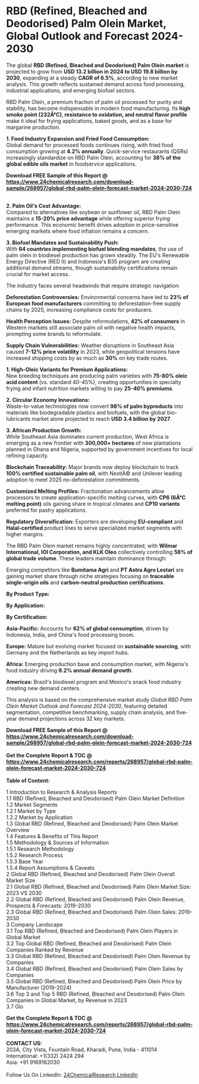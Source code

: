 <h1>RBD (Refined, Bleached and Deodorised) Palm Olein Market, Global Outlook and Forecast 2024-2030</h1><p>The global <strong>RBD (Refined, Bleached and Deodorised) Palm Olein market</strong> is projected to grow from <strong>USD 13.2 billion in 2024 to USD 19.8 billion by 2030</strong>, expanding at a steady <strong>CAGR of 6.5%</strong>, according to new market analysis. This growth reflects sustained demand across food processing, industrial applications, and emerging biofuel sectors.</p><p>RBD Palm Olein, a premium fraction of palm oil processed for purity and stability, has become indispensable in modern food manufacturing. Its <strong>high smoke point (232Â°C), resistance to oxidation, and neutral flavor profile</strong> make it ideal for frying applications, baked goods, and as a base for margarine production.</p><p><strong>1. Food Industry Expansion and Fried Food Consumption:</strong><br>
Global demand for processed foods continues rising, with fried food consumption growing at <strong>4.2% annually</strong>. Quick-service restaurants (QSRs) increasingly standardize on RBD Palm Olein, accounting for <strong>38% of the global edible oils market</strong> in foodservice applications.</p><div><b>Download FREE Sample of this Report @ 
            <a href="https://www.24chemicalresearch.com/download-sample/268957/global-rbd-palm-olein-forecast-market-2024-2030-724">
            https://www.24chemicalresearch.com/download-sample/268957/global-rbd-palm-olein-forecast-market-2024-2030-724</a></b></div><br><p><strong>2. Palm Oil's Cost Advantage:</strong><br>
Compared to alternatives like soybean or sunflower oil, RBD Palm Olein maintains a <strong>15-20% price advantage</strong> while offering superior frying performance. This economic benefit drives adoption in price-sensitive emerging markets where food inflation remains a concern.</p><p><strong>3. Biofuel Mandates and Sustainability Push:</strong><br>
With <strong>64 countries implementing biofuel blending mandates</strong>, the use of palm olein in biodiesel production has grown steadily. The EU's Renewable Energy Directive (RED II) and Indonesia's B35 program are creating additional demand streams, though sustainability certifications remain crucial for market access.</p><p>The industry faces several headwinds that require strategic navigation:</p><p><strong>Deforestation Controversies:</strong> Environmental concerns have led to <strong>23% of European food manufacturers</strong> committing to deforestation-free supply chains by 2025, increasing compliance costs for producers.</p><p><strong>Health Perception Issues:</strong> Despite reformulations, <strong>42% of consumers</strong> in Western markets still associate palm oil with negative health impacts, prompting some brands to reformulate.</p><p><strong>Supply Chain Vulnerabilities:</strong> Weather disruptions in Southeast Asia caused <strong>7-12% price volatility</strong> in 2023, while geopolitical tensions have increased shipping costs by as much as <strong>30%</strong> on key trade routes.</p><p><strong>1. High-Oleic Variants for Premium Applications:</strong><br>
New breeding techniques are producing palm varieties with <strong>75-80% oleic acid content</strong> (vs. standard 40-45%), creating opportunities in specialty frying and infant nutrition markets willing to pay <strong>25-40% premiums</strong>.</p><p><strong>2. Circular Economy Innovations:</strong><br>
Waste-to-value technologies now convert <strong>98% of palm byproducts</strong> into materials like biodegradable plastics and biofuels, with the global bio-lubricants market alone projected to reach <strong>USD 3.4 billion by 2027</strong>.</p><p><strong>3. African Production Growth:</strong><br>
While Southeast Asia dominates current production, West Africa is emerging as a new frontier with <strong>300,000+ hectares</strong> of new plantations planned in Ghana and Nigeria, supported by government incentives for local refining capacity.</p><p><strong>Blockchain Traceability:</strong> Major brands now deploy blockchain to track <strong>100% certified sustainable palm oil</strong>, with NestlÃ© and Unilever leading adoption to meet 2025 no-deforestation commitments.</p><p><strong>Customized Melting Profiles:</strong> Fractionation advancements allow processors to create application-specific melting curves, with <strong>CP6 (6Â°C melting point)</strong> oils gaining share in tropical climates and <strong>CP10 variants</strong> preferred for pastry applications.</p><p><strong>Regulatory Diversification:</strong> Exporters are developing <strong>EU-compliant</strong> and <strong>Halal-certified</strong> product lines to serve specialized market segments with higher margins.</p><p>The RBD Palm Olein market remains highly concentrated, with <strong>Wilmar International, IOI Corporation, and KLK Oleo</strong> collectively controlling <strong>58% of global trade volume</strong>. These leaders maintain dominance through:</p><p>Emerging competitors like <strong>Bumitama Agri</strong> and <strong>PT Astra Agro Lestari</strong> are gaining market share through niche strategies focusing on <strong>traceable single-origin oils</strong> and <strong>carbon-neutral production certifications</strong>.</p><p><strong>By Product Type:</strong></p><p><strong>By Application:</strong></p><p><strong>By Certification:</strong></p><p><strong>Asia-Pacific:</strong> Accounts for <strong>62% of global consumption</strong>, driven by Indonesia, India, and China's food processing boom.</p><p><strong>Europe:</strong> Mature but evolving market focused on <strong>sustainable sourcing</strong>, with Germany and the Netherlands as key import hubs.</p><p><strong>Africa:</strong> Emerging production base and consumption market, with Nigeria's food industry driving <strong>9.2% annual demand growth</strong>.</p><p><strong>Americas:</strong> Brazil's biodiesel program and Mexico's snack food industry creating new demand centers.</p><p>This analysis is based on the comprehensive market study <em>Global RBD Palm Olein Market Outlook and Forecast 2024-2030</em>, featuring detailed segmentation, competitive benchmarking, supply chain analysis, and five-year demand projections across 32 key markets.</p><div><b>Download FREE Sample of this Report @ 
            <a href="https://www.24chemicalresearch.com/download-sample/268957/global-rbd-palm-olein-forecast-market-2024-2030-724">
            https://www.24chemicalresearch.com/download-sample/268957/global-rbd-palm-olein-forecast-market-2024-2030-724</a></b></div><br><div><b>Get the Complete Report & TOC @ 
            <a href="https://www.24chemicalresearch.com/reports/268957/global-rbd-palm-olein-forecast-market-2024-2030-724">
            https://www.24chemicalresearch.com/reports/268957/global-rbd-palm-olein-forecast-market-2024-2030-724</a></b></div><br>
            <b>Table of Content:</b><p>1 Introduction to Research & Analysis Reports<br />
    1.1 RBD (Refined, Bleached and Deodorised) Palm Olein Market Definition<br />
    1.2 Market Segments<br />
        1.2.1 Market by Type<br />
        1.2.2 Market by Application<br />
    1.3 Global RBD (Refined, Bleached and Deodorised) Palm Olein Market Overview<br />
    1.4 Features & Benefits of This Report<br />
    1.5 Methodology & Sources of Information<br />
        1.5.1 Research Methodology<br />
        1.5.2 Research Process<br />
        1.5.3 Base Year<br />
        1.5.4 Report Assumptions & Caveats<br />
2 Global RBD (Refined, Bleached and Deodorised) Palm Olein Overall Market Size<br />
    2.1 Global RBD (Refined, Bleached and Deodorised) Palm Olein Market Size: 2023 VS 2030<br />
    2.2 Global RBD (Refined, Bleached and Deodorised) Palm Olein Revenue, Prospects & Forecasts: 2019-2030<br />
    2.3 Global RBD (Refined, Bleached and Deodorised) Palm Olein Sales: 2019-2030<br />
3 Company Landscape<br />
    3.1 Top RBD (Refined, Bleached and Deodorised) Palm Olein Players in Global Market<br />
    3.2 Top Global RBD (Refined, Bleached and Deodorised) Palm Olein Companies Ranked by Revenue<br />
    3.3 Global RBD (Refined, Bleached and Deodorised) Palm Olein Revenue by Companies<br />
    3.4 Global RBD (Refined, Bleached and Deodorised) Palm Olein Sales by Companies<br />
    3.5 Global RBD (Refined, Bleached and Deodorised) Palm Olein Price by Manufacturer (2019-2024)<br />
    3.6 Top 3 and Top 5 RBD (Refined, Bleached and Deodorised) Palm Olein Companies in Global Market, by Revenue in 2023<br />
    3.7 Glo</p><div><b>Get the Complete Report & TOC @ 
            <a href="https://www.24chemicalresearch.com/reports/268957/global-rbd-palm-olein-forecast-market-2024-2030-724">
            https://www.24chemicalresearch.com/reports/268957/global-rbd-palm-olein-forecast-market-2024-2030-724</a></b></div><br><b>CONTACT US:</b><br>
            203A, City Vista, Fountain Road, Kharadi, Pune, India - 411014<br>
            International: +1(332) 2424 294<br>
            Asia: +91 9169162030 <br><br>
            Follow Us On LinkedIn: <a href="https://www.linkedin.com/company/24chemicalresearch/">24ChemicalResearch LinkedIn</a>